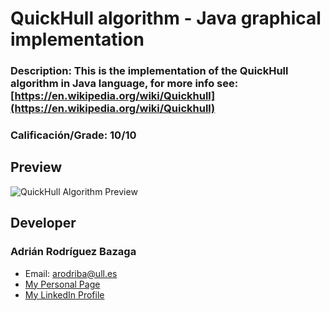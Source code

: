 # QuickHull algorithm - Java graphical implementation
### Description: This is the implementation of the QuickHull algorithm in Java language, for more info see: [https://en.wikipedia.org/wiki/Quickhull](https://en.wikipedia.org/wiki/Quickhull)
### Calificación/Grade: 10/10


## Preview
![QuickHull Algorithm Preview](http://i.imgur.com/QXlyJw5.png "QuickHull Algorithm Preview")

## Developer

### Adrián Rodríguez Bazaga
  - Email: arodriba@ull.es
  - [My Personal Page](http://www.adrianbazaga.info/)
  - [My LinkedIn Profile](https://es.linkedin.com/in/adrirodbaz)
